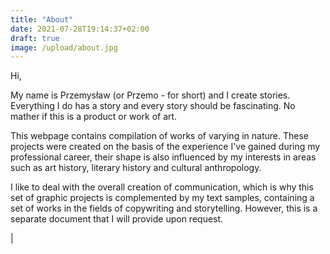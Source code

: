 ```yaml
---
title: "About"
date: 2021-07-28T19:14:37+02:00
draft: true
image: /upload/about.jpg
---
```


Hi,

My name is Przemysław (or Przemo - for short) and I create stories. Everything I do has a story and every story should be fascinating. No mather if this is a product or work of art.

This webpage contains compilation of works of varying in nature. These projects were created on the basis of the experience I've gained during my professional career, their shape is also influenced by my interests in areas such as art history, literary history and cultural anthropology. 

I like to deal with the overall creation of communication, which is why this set of graphic projects is complemented by my text samples, containing a set of works in the fields of copywriting and storytelling. However, this is a separate document that I will provide upon request. 

<span class="social_icons"><a href="https://github.com/przem360" target="_blank"><i data-feather="github"></i></a> | <a href="#"><i data-feather="mail"></i></a></span>

